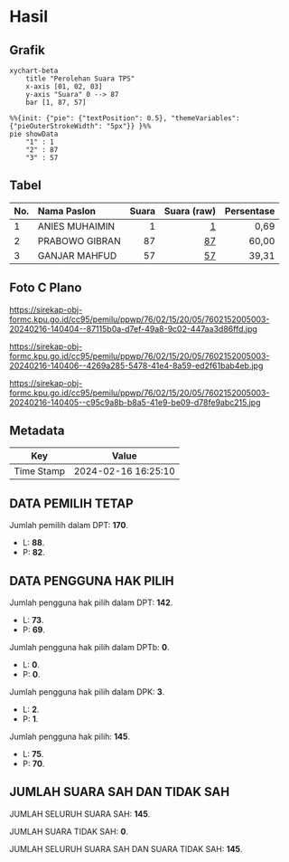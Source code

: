 # Hasil

## Grafik

```mermaid
xychart-beta
    title "Perolehan Suara TPS"
    x-axis [01, 02, 03]
    y-axis "Suara" 0 --> 87
    bar [1, 87, 57]
```

```mermaid
%%{init: {"pie": {"textPosition": 0.5}, "themeVariables": {"pieOuterStrokeWidth": "5px"}} }%%
pie showData
    "1" : 1
    "2" : 87
    "3" : 57
```

## Tabel

| No. | Nama Paslon    | Suara | Suara (raw) | Persentase |
|:--- |:-------------- | -----:| -----------:| ----------:|
| 1   | ANIES MUHAIMIN | 1     | [1][p-1]    | 0,69       |
| 2   | PRABOWO GIBRAN | 87    | [87][p-2]   | 60,00      |
| 3   | GANJAR MAHFUD  | 57    | [57][p-3]   | 39,31      |


[p-1]: https://github.com/gigit-pemilu/pemilu-2024-76-sulawesi-barat/blob/main/pilpres/hitung-suara/sub/76-sulawesi-barat/sub/02-mamuju/sub/15-bonehau/sub/2005-lumika/sub/003-tps/sub/paslon-1.txt
[p-2]: https://github.com/gigit-pemilu/pemilu-2024-76-sulawesi-barat/blob/main/pilpres/hitung-suara/sub/76-sulawesi-barat/sub/02-mamuju/sub/15-bonehau/sub/2005-lumika/sub/003-tps/sub/paslon-2.txt
[p-3]: https://github.com/gigit-pemilu/pemilu-2024-76-sulawesi-barat/blob/main/pilpres/hitung-suara/sub/76-sulawesi-barat/sub/02-mamuju/sub/15-bonehau/sub/2005-lumika/sub/003-tps/sub/paslon-3.txt

## Foto C Plano

https://sirekap-obj-formc.kpu.go.id/cc95/pemilu/ppwp/76/02/15/20/05/7602152005003-20240216-140404--87115b0a-d7ef-49a8-9c02-447aa3d86ffd.jpg

https://sirekap-obj-formc.kpu.go.id/cc95/pemilu/ppwp/76/02/15/20/05/7602152005003-20240216-140406--4269a285-5478-41e4-8a59-ed2f61bab4eb.jpg

https://sirekap-obj-formc.kpu.go.id/cc95/pemilu/ppwp/76/02/15/20/05/7602152005003-20240216-140405--c95c9a8b-b8a5-41e9-be09-d78fe9abc215.jpg


## Metadata

| Key        | Value               |
| ---------- | ------------------- |
| Time Stamp | 2024-02-16 16:25:10 |


## DATA PEMILIH TETAP

Jumlah pemilih dalam DPT: **170**.
 * L: **88**.
 * P: **82**.

## DATA PENGGUNA HAK PILIH

Jumlah pengguna hak pilih dalam DPT: **142**.
 * L: **73**.
 * P: **69**.

Jumlah pengguna hak pilih dalam DPTb: **0**.
 * L: **0**.
 * P: **0**.

Jumlah pengguna hak pilih dalam DPK: **3**.
 * L: **2**.
 * P: **1**.

Jumlah pengguna hak pilih: **145**.
 * L: **75**.
 * P: **70**.

## JUMLAH SUARA SAH DAN TIDAK SAH

JUMLAH SELURUH SUARA SAH: **145**.

JUMLAH SUARA TIDAK SAH: **0**.

JUMLAH SELURUH SUARA SAH DAN SUARA TIDAK SAH: **145**.


